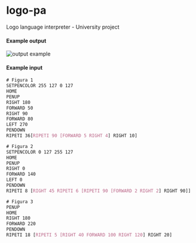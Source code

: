 # logo-pa
Logo language interpreter - University project

#### Example output
![output example](https://user-images.githubusercontent.com/11839341/174804232-4eaa911c-d7b6-42ff-b142-dc99a90fc7b3.png)
#### Example input
```css
# Figura 1
SETPENCOLOR 255 127 0 127
HOME
PENUP
RIGHT 180
FORWARD 50
RIGHT 90
FORWARD 80
LEFT 270
PENDOWN
RIPETI 36[RIPETI 90 [FORWARD 5 RIGHT 4] RIGHT 10]

# Figura 2
SETPENCOLOR 0 127 255 127
HOME
PENUP
RIGHT 0
FORWARD 140
LEFT 0
PENDOWN
RIPETI 8 [RIGHT 45 RIPETI 6 [RIPETI 90 [FORWARD 2 RIGHT 2] RIGHT 90]]

# Figura 3
PENUP
HOME
RIGHT 180
FORWARD 220
PENDOWN
RIPETI 18 [RIPETI 5 [RIGHT 40 FORWARD 100 RIGHT 120] RIGHT 20]
```
